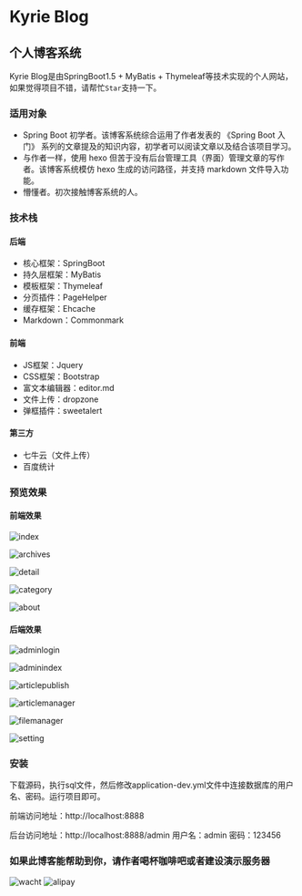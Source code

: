 # Kyrie Blog
## 个人博客系统
Kyrie Blog是由SpringBoot1.5 + MyBatis + Thymeleaf等技术实现的个人网站，如果觉得项目不错，请帮忙`Star`支持一下。
### 适用对象
* Spring Boot 初学者。该博客系统综合运用了作者发表的 《Spring Boot 入门》 系列的文章提及的知识内容，初学者可以阅读文章以及结合该项目学习。
* 与作者一样，使用 hexo 但苦于没有后台管理工具（界面）管理文章的写作者。该博客系统模仿 hexo 生成的访问路径，并支持 markdown 文件导入功能。
* 懵懂者。初次接触博客系统的人。
### 技术栈
#### 后端
* 核心框架：SpringBoot
* 持久层框架：MyBatis
* 模板框架：Thymeleaf
* 分页插件：PageHelper
* 缓存框架：Ehcache
* Markdown：Commonmark

#### 前端
* JS框架：Jquery
* CSS框架：Bootstrap
* 富文本编辑器：editor.md
* 文件上传：dropzone
* 弹框插件：sweetalert

#### 第三方
* 七牛云（文件上传）
* 百度统计

### 预览效果
#### 前端效果
![index](https://github.com/caozongpeng/github-static/blob/master/springBootBlog/index.png)

![archives](https://github.com/caozongpeng/github-static/blob/master/springBootBlog/archives.png)

![detail](https://github.com/caozongpeng/github-static/blob/master/springBootBlog/detail.png)

![category](https://github.com/caozongpeng/github-static/blob/master/springBootBlog/category.png)

![about](https://github.com/caozongpeng/github-static/blob/master/springBootBlog/about.png)

#### 后端效果

![adminlogin](https://github.com/caozongpeng/github-static/blob/master/springBootBlog/adminlogin.png)

![adminindex](https://github.com/caozongpeng/github-static/blob/master/springBootBlog/adminindex.png)

![articlepublish](https://github.com/caozongpeng/github-static/blob/master/springBootBlog/articlepublish.png)

![articlemanager](https://github.com/caozongpeng/github-static/blob/master/springBootBlog/articlemanager.png)

![filemanager](https://github.com/caozongpeng/github-static/blob/master/springBootBlog/filemanager.png)

![setting](https://github.com/caozongpeng/github-static/blob/master/springBootBlog/setting.png)

### 安装
下载源码，执行sql文件，然后修改application-dev.yml文件中连接数据库的用户名、密码。运行项目即可。

前端访问地址：http://localhost:8888

后台访问地址：http://localhost:8888/admin 用户名：admin 密码：123456

###  如果此博客能帮助到你，请作者喝杯咖啡吧或者建设演示服务器
![wacht](https://github.com/caozongpeng/github-static/blob/master/money/wacht.jpg)
![alipay](https://github.com/caozongpeng/github-static/blob/master/money/alipay.jpg)